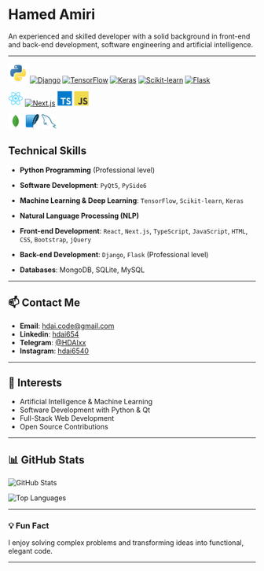 # Hamed Amiri

An experienced and skilled developer with a solid background in front-end and back-end development, software engineering and artificial intelligence.

---
<p>
    <a href="https://www.python.org" target="_blank" rel="noreferrer"><img src="https://raw.githubusercontent.com/devicons/devicon/master/icons/python/python-original.svg" alt="Python" width="40" height="40"/></a>
    <a href="https://www.djangoproject.com/" target="_blank"><img src="https://camo.githubusercontent.com/8b881d3f5c08ca1a728a02285aff8693650830509c4189d0d6b4b335b10af4e9/68747470733a2f2f63646e2e776f726c64766563746f726c6f676f2e636f6d2f6c6f676f732f646a616e676f2e737667" alt="Django" width="30" height="30"/></a>
    <a href="https://www.tensorflow.org/" target="_blank"><img src="https://www.vectorlogo.zone/logos/tensorflow/tensorflow-icon.svg" alt="TensorFlow" width="30" height="30"/></a>
    <a href="https://keras.io/" target="_blank"><img src="https://upload.wikimedia.org/wikipedia/commons/a/ae/Keras_logo.svg" alt="Keras" width="30" height="30"/></a>
    <a href="https://scikit-learn.org/" target="_blank"><img src="https://upload.wikimedia.org/wikipedia/commons/0/05/Scikit_learn_logo_small.svg" alt="Scikit-learn" width="300" height="auto"/></a>
    <a href="https://flask.palletsprojects.com/" target="_blank"><img src="https://img.shields.io/badge/Flask-000000?style=for-the-badge&logo=flask&logoColor=white" alt="Flask" width="60"/></a>
</p>
<p>
    <a href="https://reactjs.org/" target="_blank"><img src="https://raw.githubusercontent.com/devicons/devicon/master/icons/react/react-original.svg" alt="React" width="30" height="30"/></a>
    <a href="https://nextjs.org/" target="_blank"><img src="https://img.shields.io/badge/Next.js-000000?style=for-the-badge&logo=next.js&logoColor=white&labelColor=000000&logoWidth=60" alt="Next.js" width="60" /></a>
    <a href="https://www.typescriptlang.org/" target="_blank"><img src="https://raw.githubusercontent.com/devicons/devicon/master/icons/typescript/typescript-original.svg" alt="TypeScript" width="30" height="30"/></a>
    <a href="https://developer.mozilla.org/en-US/docs/Web/JavaScript" target="_blank"><img src="https://raw.githubusercontent.com/devicons/devicon/master/icons/javascript/javascript-original.svg" alt="JavaScript" width="30" height="30"/></a>
</p>
<p>
    <a href="https://www.mongodb.com/" target="_blank"><img src="https://raw.githubusercontent.com/devicons/devicon/master/icons/mongodb/mongodb-original.svg" alt="MongoDB" width="30" height="30"/></a>
    <a href="https://www.sqlite.org/" target="_blank"><img src="https://raw.githubusercontent.com/devicons/devicon/master/icons/sqlite/sqlite-original.svg" alt="SQLite" width="30" height="30"/></a>
    <a href="https://www.mysql.com/" target="_blank"><img src="https://raw.githubusercontent.com/devicons/devicon/master/icons/mysql/mysql-original.svg" alt="MySQL" width="30" height="30"/></a>
</p>

## Technical Skills

- **Python Programming** (Professional level) 
 
- **Software Development**: `PyQt5`, `PySide6`
- **Machine Learning & Deep Learning**: `TensorFlow`, `Scikit-learn`, `Keras`
- **Natural Language Processing (NLP)**
- **Front-end Development**: `React`, `Next.js`, `TypeScript`, `JavaScript`, `HTML`, `CSS`, `Bootstrap`, `jQuery`  
- **Back-end Development**: `Django`, `Flask` (Professional level)  
- **Databases**: MongoDB, SQLite, MySQL  

---

## 📫 Contact Me

- **Email**: [hdai.code@gmail.com](mailto:hdai.code@gmail.com)  
- **Linkedin**: [hdai654](https://linkedin.com/in/hdai654)
- **Telegram**: [@HDAIxx](https://t.me/HDAIxx)  
- **Instagram**: [hdai6540](https://instagram.com/hdai6540)

---

## 🎯 Interests

- Artificial Intelligence & Machine Learning  
- Software Development with Python & Qt  
- Full-Stack Web Development  
- Open Source Contributions

---

## 📊 GitHub Stats

![GitHub Stats](https://github-readme-stats.vercel.app/api?username=HDAI654&show_icons=true&theme=dark)

![Top Languages](https://github-readme-stats.vercel.app/api/top-langs/?username=HDAI654&layout=compact&theme=dark)

---

### 💡 Fun Fact

I enjoy solving complex problems and transforming ideas into functional, elegant code.

---
